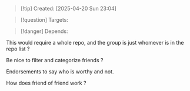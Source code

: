 
>[!tip] Created: [2025-04-20 Sun 23:04]

>[!question] Targets: 

>[!danger] Depends: 

This would require a whole repo, and the group is just whomever is in the repo list ?

Be nice to filter and categorize friends ?

Endorsements to say who is worthy and not.

How does friend of friend work ?